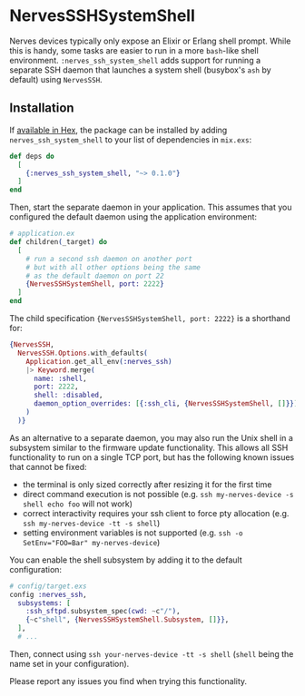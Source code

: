 # NervesSSHSystemShell

Nerves devices typically only expose an Elixir or Erlang shell prompt. While this is handy,
some tasks are easier to run in a more `bash`-like shell environment. `:nerves_ssh_system_shell` adds
support for running a separate SSH daemon that launches a system shell (busybox's `ash` by default)
using `NervesSSH`.

## Installation

If [available in Hex](https://hex.pm/docs/publish), the package can be installed
by adding `nerves_ssh_system_shell` to your list of dependencies in `mix.exs`:

```elixir
def deps do
  [
    {:nerves_ssh_system_shell, "~> 0.1.0"}
  ]
end
```

Then, start the separate daemon in your application. This assumes that you
configured the default daemon using the application environment:

```elixir
# application.ex
def children(_target) do
  [
    # run a second ssh daemon on another port
    # but with all other options being the same
    # as the default daemon on port 22
    {NervesSSHSystemShell, port: 2222}
  ]
end
```

The child specification `{NervesSSHSystemShell, port: 2222}` is a shorthand for:

```elixir
{NervesSSH,
  NervesSSH.Options.with_defaults(
    Application.get_all_env(:nerves_ssh)
    |> Keyword.merge(
      name: :shell,
      port: 2222,
      shell: :disabled,
      daemon_option_overrides: [{:ssh_cli, {NervesSSHSystemShell, []}}]
    )
  )}
```

As an alternative to a separate daemon, you may also run the Unix shell in a subsystem
similar to the firmware update functionality. This allows all SSH functionality to run
on a single TCP port, but has the following known issues that cannot be fixed:

* the terminal is only sized correctly after resizing it for the first time
* direct command execution is not possible (e.g. `ssh my-nerves-device -s shell echo foo` will not work)
* correct interactivity requires your ssh client to force pty allocation (e.g. `ssh my-nerves-device -tt -s shell`)
* setting environment variables is not supported (e.g. `ssh -o SetEnv="FOO=Bar" my-nerves-device`)

You can enable the shell subsystem by adding it to the default configuration:

```elixir
# config/target.exs
config :nerves_ssh,
  subsystems: [
    :ssh_sftpd.subsystem_spec(cwd: ~c"/"),
    {~c"shell", {NervesSSHSystemShell.Subsystem, []}},
  ],
  # ...
```

Then, connect using `ssh your-nerves-device -tt -s shell` (`shell` being the name set in your 
configuration).

Please report any issues you find when trying this functionality.
